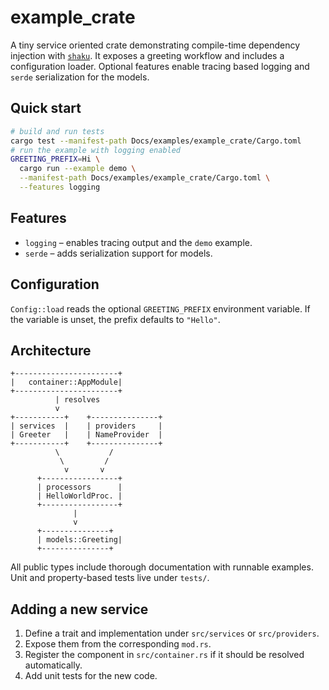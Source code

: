 # example_crate

A tiny service oriented crate demonstrating compile-time dependency injection
with [`shaku`](https://crates.io/crates/shaku). It exposes a greeting workflow
and includes a configuration loader. Optional features enable tracing based
logging and `serde` serialization for the models.

## Quick start

```bash
# build and run tests
cargo test --manifest-path Docs/examples/example_crate/Cargo.toml
# run the example with logging enabled
GREETING_PREFIX=Hi \
  cargo run --example demo \
  --manifest-path Docs/examples/example_crate/Cargo.toml \
  --features logging
```

## Features

- `logging` – enables tracing output and the `demo` example.
- `serde` – adds serialization support for models.

## Configuration

`Config::load` reads the optional `GREETING_PREFIX` environment variable. If the
variable is unset, the prefix defaults to `"Hello"`.

## Architecture

```
+-----------------------+
|   container::AppModule|
+-----------------------+
          | resolves
          v
+-----------+    +---------------+
| services  |    | providers     |
| Greeter   |    | NameProvider  |
+-----------+    +---------------+
          \           /
           \         /
            v       v
      +-----------------+
      | processors      |
      | HelloWorldProc. |
      +-----------------+
              |
              v
      +---------------+
      | models::Greeting|
      +---------------+
```

All public types include thorough documentation with runnable examples.
Unit and property-based tests live under `tests/`.

## Adding a new service

1. Define a trait and implementation under `src/services` or `src/providers`.
2. Expose them from the corresponding `mod.rs`.
3. Register the component in `src/container.rs` if it should be resolved automatically.
4. Add unit tests for the new code.
